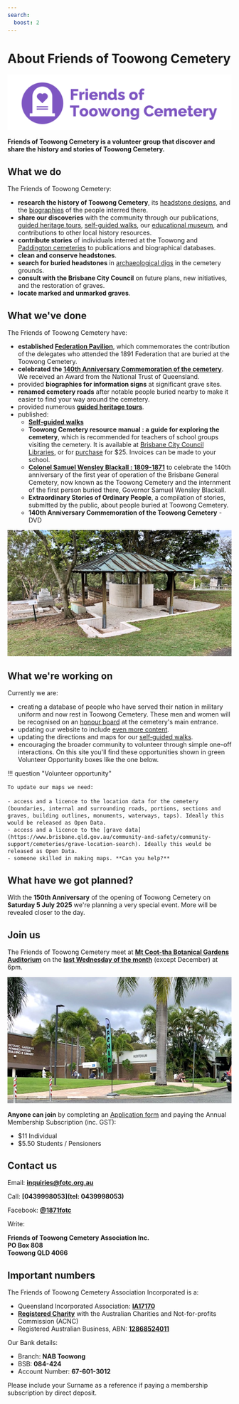 ```yaml
---
search:
  boost: 2  
---
```


# About Friends of Toowong Cemetery  

![](../assets/fotc-banner-1280x320.png)


**Friends of Toowong Cemetery is a volunteer group that discover and share the history and stories of Toowong Cemetery.**

<!-- photo of members -->

## What we do 

The Friends of Toowong Cemetery:

- **research the history of Toowong Cemetery**, its [headstone designs](../headstones/symbolism.md), and the [biographies](../bios/bio-index.md) of the people interred there. 
- **share our discoveries** with the community through our publications, [guided heritage tours](../guided-tours.md), [self-guided walks](../walks/index.md), our [educational museum](../cemetery/museum.md), and contributions to other local history resources.
- **contribute stories** of individuals interred at the Toowong and [Paddington cemeteries](https://www.brisbane.qld.gov.au/community-and-safety/community-support/cemeteries/historic-cemeteries/paddington-cemetery) to publications and biographical databases.
- **clean and conserve headstones**.
- **search for buried headstones** in [archaeological digs](archaeological-digs.md) in the cemetery grounds. 
- **consult with the Brisbane City Council** on future plans, new initiatives, and the restoration of graves.
- **locate marked and unmarked graves**.

## What we've done

The Friends of Toowong Cemetery have:

- **established [Federation Pavilion](federation-pavilion.md)**, which commemorates the contribution of the delegates who attended the 1891 Federation that are buried at the Toowong Cemetery. 
- **celebrated the [140th Anniversary Commemoration of the cemetery](140-commemoration.md)**. We received an Award from the  National Trust of Queensland.
- provided **biographies for information signs** at significant grave sites.
- **renamed cemetery roads** after notable people buried nearby to make it easier to find your way around the cemetery.
- provided numerous **[guided heritage tours](../guided-tours.md)**.
- published: 
    - **[Self‑guided walks](../walks/index.md)** 
    - **Toowong Cemetery resource manual : a guide for exploring the cemetery**, which is recommended for teachers of school groups visiting the cemetery. It is available at [Brisbane City Council Libraries](https://library-brisbane.ent.sirsidynix.net.au/client/en_AU/eLibCat/search/detailnonmodal/ent:$002f$002fSD_ILS$002f0$002fSD_ILS:71596/one), or for [purchase](mailto://inquiries@fotc.org.au) for $25. Invoices can be made to your school.
    <!-- Why not publish the resource for free? -->
    - **[Colonel Samuel Wensley Blackall : 1809-1871](../assets/guides/samual-blackall.pdf)** to celebrate the 140th anniversary of the first year of operation of the Brisbane General Cemetery, now known as the Toowong Cemetery and the internment of the first person buried there, Governor Samuel Wensley Blackall.
    - **Extraordinary Stories of Ordinary People**, a compilation of stories, submitted by the public, about people buried at Toowong Cemetery. 
    - **140th Anniversary Commemoration of the Toowong Cemetery** - DVD

![](../assets/federation-pavillion.jpg)

## What we're working on

Currently we are: 

- creating a database of people who have served their nation in military uniform and now rest in Toowong Cemetery. These men and women will be recognised on an [honour board](https://youtu.be/mVfixEzUpwk) at the cemetery's main entrance.
- updating our website to include [even more content](https://github.com/Stephen-Gates/fotc/projects/1?fullscreen=true).
- updating the directions and maps for our [self‑guided walks](../walks/index.md). 
- encouraging the broader community to volunteer through simple one-off interactions. On this site you'll find these opportunities shown in green Volunteer Opportunity boxes like the one below. 

!!! question "Volunteer opportunity"

    To update our maps we need:
    
    - access and a licence to the location data for the cemetery (boundaries, internal and surrounding roads, portions, sections and graves, building outlines, monuments, waterways, taps). Ideally this would be released as Open Data.
    - access and a licence to the [grave data](https://www.brisbane.qld.gov.au/community-and-safety/community-support/cemeteries/grave-location-search). Ideally this would be released as Open Data.
    - someone skilled in making maps. **Can you help?** 


## What have we got planned? 

With the **150th Anniversary** of the opening of Toowong Cemetery on **Saturday 5 July 2025** we're planning a very special event. More will be revealed closer to the day.

<!--
We've got some [other ideas](ideas.md)
-->

## Join us 

The Friends of Toowong Cemetery meet at **[Mt Coot-tha Botanical Gardens Auditorium](https://www.brisbane.qld.gov.au/things-to-see-and-do/council-venues-and-precincts/parks/botanic-gardens-in-brisbane/brisbane-botanic-gardens-mt-coot-tha)** on the **[last Wednesday of the month](https://www.timeanddate.com/calendar/custom.html?year=2022&y2=2023&months=24&country=29&typ=3&display=3&cols=0&fdow=7&hol=0&ctf=5&ctc=2&holmark=2&hod=1&hcl=1&cdt=7&cwd=___1___&cwf=______&holm=1&df=1)** (except December) at 6pm.

![](../assets/auditorium.jpg)

<!-- convert to google form --> 
**Anyone can join** by completing an [Application form](http://www.fotc.org.au/subset/membership.pdf) and paying the Annual Membership Subscription (inc. GST):

- $11 Individual
- $5.50 Students / Pensioners

## Contact us 

Email: **[inquiries@fotc.org.au](mailto://inquiries@fotc.org.au)**

Call: **[0439998053](tel: 0439998053)**

Facebook: **[@1871fotc](https://www.facebook.com/1871fotc/)**

Write: 

**Friends of Toowong Cemetery Association Inc.** <br>
**PO Box 808** <br>
**Toowong QLD 4066**


## Important numbers

The Friends of Toowong Cemetery Association Incorporated is a:

- Queensland Incorporated Association: **[IA17170](https://www.qld.gov.au/law/laws-regulated-industries-and-accountability/queensland-laws-and-regulations/check-a-licence-association-charity-or-register/check-a-charity-or-association)**
- **[Registered Charity](https://www.acnc.gov.au/charity/43eddd5b304a9f6e10eced63db189d47)** with the Australian Charities and Not-for-profits Commission (ACNC)
- Registered Australian Business, ABN: **[12868524011](https://abr.business.gov.au/ABN/View?id=12868524011)**

Our Bank details: 

- Branch: **NAB Toowong**
- BSB: **084-424** 
- Account Number: **67-601-3012**

Please include your Surname as a reference if paying a membership subscription by direct deposit. 

<!--
## Your consent 

When you visited this site for the first time, we asked for your consent to use cookies to recognise your repeated visits, determine if you find what you're searching for, and measure if you find this site helpful. With your consent you're helping us to make this site better. 

You can change your cookie settings at any time. 

[Change cookie settings](#__consent){ .md-button }
-->
